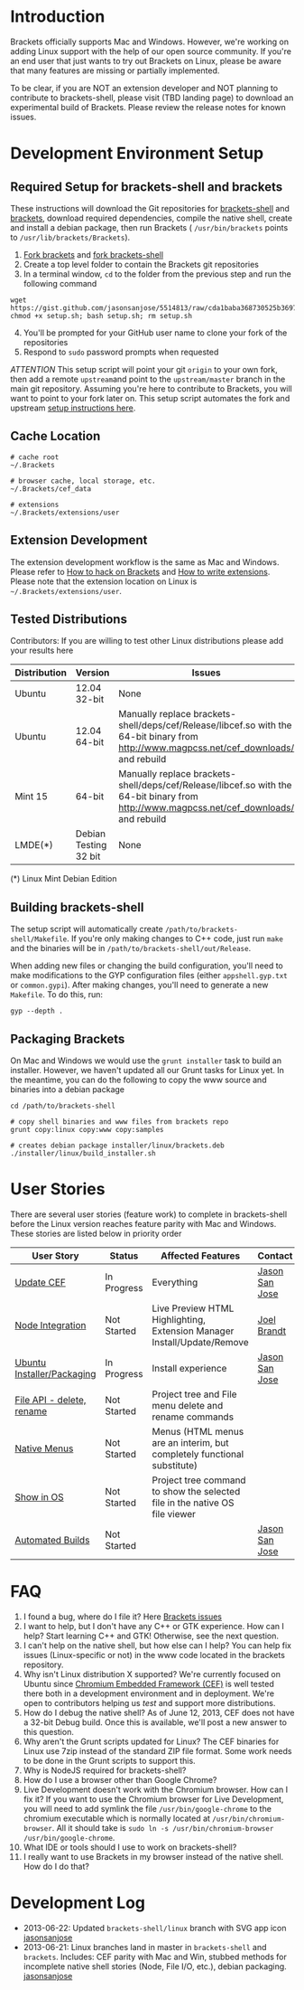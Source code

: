 Introduction
====

Brackets officially supports Mac and Windows. However, we're working on adding Linux support with the help of our open source community. If you're an end user that just wants to try out Brackets on Linux, please be aware that many features are missing or partially implemented.

To be clear, if you are NOT an extension developer and NOT planning to contribute to brackets-shell, please visit (TBD landing page) to download an experimental build of Brackets. Please review the release notes for known issues.

Development Environment Setup
====

Required Setup for brackets-shell and brackets
----

These instructions will download the Git repositories for [brackets-shell](https://github.com/adobe/brackets-shell) and [brackets](https://github.com/adobe/brackets), download required dependencies, compile the native shell, create and install a debian package, then run Brackets ( ``/usr/bin/brackets`` points to ``/usr/lib/brackets/Brackets``).

1. [Fork brackets](https://github.com/adobe/brackets/fork) and [fork brackets-shell](https://github.com/adobe/brackets-shell/fork) 
2. Create a top level folder to contain the Brackets git repositories
3. In a terminal window, ``cd`` to the folder from the previous step and run the following command
```shell
wget https://gist.github.com/jasonsanjose/5514813/raw/cda1baba368730525b3697e28b8d67d6d528da93/setup.sh; chmod +x setup.sh; bash setup.sh; rm setup.sh
```
4. You'll be prompted for your GitHub user name to clone your fork of the repositories
5. Respond to ``sudo`` password prompts when requested

*ATTENTION* This setup script will point your git ``origin`` to your own fork, then add a remote ``upstream``and point to the ``upstream/master`` branch in the main git repository. Assuming you're here to contribute to Brackets, you will want to point to your fork later on. This setup script automates the fork and upstream [setup instructions here](https://github.com/adobe/brackets/wiki/How-to-Hack-on-Brackets#setting-up-your-dev-environment).

Cache Location
----

```
# cache root
~/.Brackets

# browser cache, local storage, etc.
~/.Brackets/cef_data

# extensions
~/.Brackets/extensions/user
```

Extension Development
----

The extension development workflow is the same as Mac and Windows. Please refer to [How to hack on Brackets](https://github.com/adobe/brackets/wiki/How-to-Hack-on-Brackets) and [How to write extensions](https://github.com/adobe/brackets/wiki/How%20to%20write%20extensions). Please note that the extension location on Linux is ``~/.Brackets/extensions/user``.

Tested Distributions
----

Contributors: If you are willing to test other Linux distributions please add your results here

| Distribution | Version | Issues |
| ------------ | ------- | ----- |
| Ubuntu | 12.04 32-bit | None |
| Ubuntu | 12.04 64-bit | Manually replace brackets-shell/deps/cef/Release/libcef.so with the 64-bit binary from http://www.magpcss.net/cef_downloads/ and rebuild |
| Mint 15 | 64-bit | Manually replace brackets-shell/deps/cef/Release/libcef.so with the 64-bit binary from http://www.magpcss.net/cef_downloads/ and rebuild |
|LMDE(*) | Debian Testing 32 bit |None|

(*) Linux Mint Debian Edition

Building brackets-shell
----

The setup script will automatically create ``/path/to/brackets-shell/Makefile``. If you're only making changes to C++ code, just run ``make`` and the binaries will be in ``/path/to/brackets-shell/out/Release``. 

When adding new files or changing the build configuration, you'll need to make modifications to the GYP configuration files (either ``appshell.gyp.txt`` or ``common.gypi``). After making changes, you'll need to generate a new ``Makefile``. To do this, run:

```
gyp --depth .
```

Packaging Brackets
----

On Mac and Windows we would use the ``grunt installer`` task to build an installer. However, we haven't updated all our Grunt tasks for Linux yet. In the meantime, you can do the following to copy the www source and binaries into a debian package

```
cd /path/to/brackets-shell

# copy shell binaries and www files from brackets repo
grunt copy:linux copy:www copy:samples

# creates debian package installer/linux/brackets.deb
./installer/linux/build_installer.sh
```

User Stories
====

There are several user stories (feature work) to complete in brackets-shell before the Linux version reaches feature parity with Mac and Windows. These stories are listed below in priority order

| User Story | Status | Affected Features | Contact |
| ---------- | ------ | ----------------- | ------- |
| [Update CEF](https://trello.com/c/E8N0Q6dE) | In Progress | Everything | [Jason San Jose](http://github.com/jasonsanjose) |
| [Node Integration](https://trello.com/c/9nX06hWa) | Not Started | Live Preview HTML Highlighting, Extension Manager Install/Update/Remove | [Joel Brandt](http://github.com/joelrbrandt) |
| [Ubuntu Installer/Packaging](https://trello.com/c/ZoCPy6mD) | In Progress | Install experience | [Jason San Jose](http://github.com/jasonsanjose) |
| [File API - delete, rename](https://trello.com/c/WMB6vtwO) | Not Started | Project tree and File menu delete and rename commands | |
| [Native Menus](https://trello.com/c/WMB6vtwO) | Not Started | Menus (HTML menus are an interim, but completely functional substitute) | |
| [Show in OS](https://trello.com/c/RF1ddQGK) | Not Started | Project tree command to show the selected file in the native OS file viewer | |
| [Automated Builds](https://trello.com/c/P35As8lf) | Not Started | | [Jason San Jose](http://github.com/jasonsanjose) |

FAQ
====

1. I found a bug, where do I file it? Here [Brackets issues](https://github.com/adobe/brackets/issues)
1. I want to help, but I don't have any C++ or GTK experience. How can I help? Start learning C++ and GTK! Otherwise, see the next question.
1. I can't help on the native shell, but how else can I help? You can help fix issues (Linux-specific or not) in the www code located in the brackets repository.
1. Why isn't Linux distribution X supported?
We're currently focused on Ubuntu since [Chromium Embedded Framework (CEF)](https://code.google.com/p/chromiumembedded/) is well tested there both in a development environment and in deployment. We're open to contributors helping us *test* and support more distributions.
1. How do I debug the native shell? As of June 12, 2013, CEF does not have a 32-bit Debug build. Once this is available, we'll post a new answer to this question.
1. Why aren't the Grunt scripts updated for Linux? The CEF binaries for Linux use 7zip instead of the standard ZIP file format. Some work needs to be done in the Grunt scripts to support this.
1. Why is NodeJS required for brackets-shell? 
1. How do I use a browser other than Google Chrome?
1. Live Development doesn't work with the Chromium browser.  How can I fix it?  If you want to use the Chromium browser for Live Development, you will need to add symlink the file `/usr/bin/google-chrome` to the chromium executable which is normally located at `/usr/bin/chromium-browser`. All it should take is `sudo ln -s /usr/bin/chromium-browser /usr/bin/google-chrome`.
1. What IDE or tools should I use to work on brackets-shell?
1. I really want to use Brackets in my browser instead of the native shell. How do I do that?

Development Log
====
* 2013-06-22: Updated ``brackets-shell/linux`` branch with SVG app icon [jasonsanjose](http://github.com/jasonsanjose)
* 2013-06-21: Linux branches land in master in ``brackets-shell`` and ``brackets``. Includes: CEF parity with Mac and Win, stubbed methods for incomplete native shell stories (Node, File I/O, etc.), debian packaging. [jasonsanjose](http://github.com/jasonsanjose)